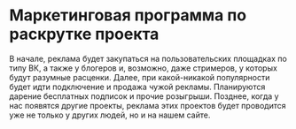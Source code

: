 # Маркетинговая программа по раскрутке проекта

В начале, реклама будет закупаться на пользовательских площадках по типу ВК, а также у блогеров и, возможно, даже стримеров, у которых будут разумные расценки. Далее, при какой-никакой популярности будет идти подключение и продажа чужой рекламы. Планируются дарение бесплатных подписок и прочие розыгрыши. Позднее, когда у нас появятся другие проекты, реклама этих проектов будет проводится уже не только у других людей, но и на нашем сайте.
